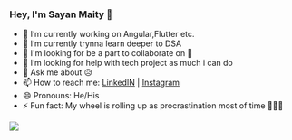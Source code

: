 ### Hey, I'm Sayan Maity 👋

- 🔭 I’m currently working on Angular,Flutter etc.
- 🌱 I’m currently trynna learn deeper to DSA
- 👯 I'm looking for be a part to collaborate on 💼
- 🤔 I’m looking for help with tech project as much i can do
- 💬 Ask me about 😥
- 📫 How to reach me: [LinkedIN](https://www.linkedin.com/in/sayan-maity-6316921a6/) |  [Instagram](https://www.instagram.com/backward_space/)
- 😄 Pronouns: He/His
- ⚡ Fun fact: My wheel is rolling up as procrastination most of time 🤣😪😫

<img src="https://github-readme-stats.vercel.app/api?username=sayancoding&&show_icons=true&title_color=ffffff&icon_color=74B9FF&text_color=daf7dc&bg_color=2B2B52">
